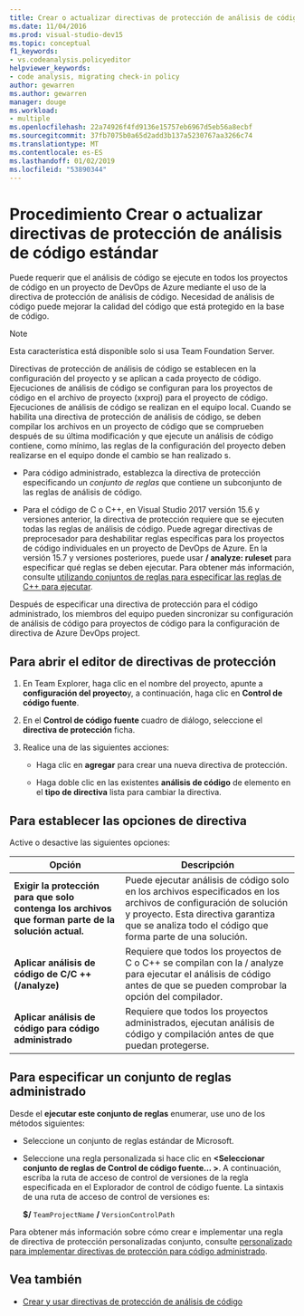 ```yaml
---
title: Crear o actualizar directivas de protección de análisis de código estándar
ms.date: 11/04/2016
ms.prod: visual-studio-dev15
ms.topic: conceptual
f1_keywords:
- vs.codeanalysis.policyeditor
helpviewer_keywords:
- code analysis, migrating check-in policy
author: gewarren
ms.author: gewarren
manager: douge
ms.workload:
- multiple
ms.openlocfilehash: 22a74926f4fd9136e15757eb6967d5eb56a8ecbf
ms.sourcegitcommit: 37fb7075b0a65d2add3b137a5230767aa3266c74
ms.translationtype: MT
ms.contentlocale: es-ES
ms.lasthandoff: 01/02/2019
ms.locfileid: "53890344"
---
```

# <a name="how-to-create-or-update-standard-code-analysis-check-in-policies"></a>Procedimiento Crear o actualizar directivas de protección de análisis de código estándar

Puede requerir que el análisis de código se ejecute en todos los proyectos de código en un proyecto de DevOps de Azure mediante el uso de la directiva de protección de análisis de código. Necesidad de análisis de código puede mejorar la calidad del código que está protegido en la base de código.

> [!NOTE]
> Esta característica está disponible solo si usa Team Foundation Server.

Directivas de protección de análisis de código se establecen en la configuración del proyecto y se aplican a cada proyecto de código. Ejecuciones de análisis de código se configuran para los proyectos de código en el archivo de proyecto (xxproj) para el proyecto de código. Ejecuciones de análisis de código se realizan en el equipo local. Cuando se habilita una directiva de protección de análisis de código, se deben compilar los archivos en un proyecto de código que se comprueben después de su última modificación y que ejecute un análisis de código contiene, como mínimo, las reglas de la configuración del proyecto deben realizarse en el equipo donde el cambio se han realizado s.

- Para código administrado, establezca la directiva de protección especificando un *conjunto de reglas* que contiene un subconjunto de las reglas de análisis de código.

- Para el código de C o C++, en Visual Studio 2017 versión 15.6 y versiones anterior, la directiva de protección requiere que se ejecuten todas las reglas de análisis de código. Puede agregar directivas de preprocesador para deshabilitar reglas específicas para los proyectos de código individuales en un proyecto de DevOps de Azure. En la versión 15.7 y versiones posteriores, puede usar **/ analyze: ruleset** para especificar qué reglas se deben ejecutar. Para obtener más información, consulte [utilizando conjuntos de reglas para especificar las reglas de C++ para ejecutar](using-rule-sets-to-specify-the-cpp-rules-to-run.md).

Después de especificar una directiva de protección para el código administrado, los miembros del equipo pueden sincronizar su configuración de análisis de código para proyectos de código para la configuración de directiva de Azure DevOps project.

## <a name="to-open-the-check-in-policy-editor"></a>Para abrir el editor de directivas de protección

1. En Team Explorer, haga clic en el nombre del proyecto, apunte a **configuración del proyecto**y, a continuación, haga clic en **Control de código fuente**.

1. En el **Control de código fuente** cuadro de diálogo, seleccione el **directiva de protección** ficha.

1. Realice una de las siguientes acciones:

    - Haga clic en **agregar** para crear una nueva directiva de protección.

    - Haga doble clic en las existentes **análisis de código** de elemento en el **tipo de directiva** lista para cambiar la directiva.

## <a name="to-set-policy-options"></a>Para establecer las opciones de directiva

Active o desactive las siguientes opciones:

|Opción|Descripción|
|------------|-----------------|
|**Exigir la protección para que solo contenga los archivos que forman parte de la solución actual.**|Puede ejecutar análisis de código solo en los archivos especificados en los archivos de configuración de solución y proyecto. Esta directiva garantiza que se analiza todo el código que forma parte de una solución.|
|**Aplicar análisis de código de C/C ++ (/analyze)**|Requiere que todos los proyectos de C o C++ se compilan con la / analyze para ejecutar el análisis de código antes de que se pueden comprobar la opción del compilador.|
|**Aplicar análisis de código para código administrado**|Requiere que todos los proyectos administrados, ejecutan análisis de código y compilación antes de que puedan protegerse.|

## <a name="to-specify-a-managed-rule-set"></a>Para especificar un conjunto de reglas administrado

Desde el **ejecutar este conjunto de reglas** enumerar, use uno de los métodos siguientes:

- Seleccione un conjunto de reglas estándar de Microsoft.

- Seleccione una regla personalizada si hace clic en  **\<Seleccionar conjunto de reglas de Control de código fuente... >**. A continuación, escriba la ruta de acceso de control de versiones de la regla especificada en el Explorador de control de código fuente. La sintaxis de una ruta de acceso de control de versiones es:

   **$/** `TeamProjectName` **/** `VersionControlPath`

Para obtener más información sobre cómo crear e implementar una regla de directiva de protección personalizadas conjunto, consulte [personalizado para implementar directivas de protección para código administrado](../code-quality/implementing-custom-code-analysis-check-in-policies-for-managed-code.md).

## <a name="see-also"></a>Vea también

- [Crear y usar directivas de protección de análisis de código](../code-quality/how-to-create-or-update-standard-code-analysis-check-in-policies.md)